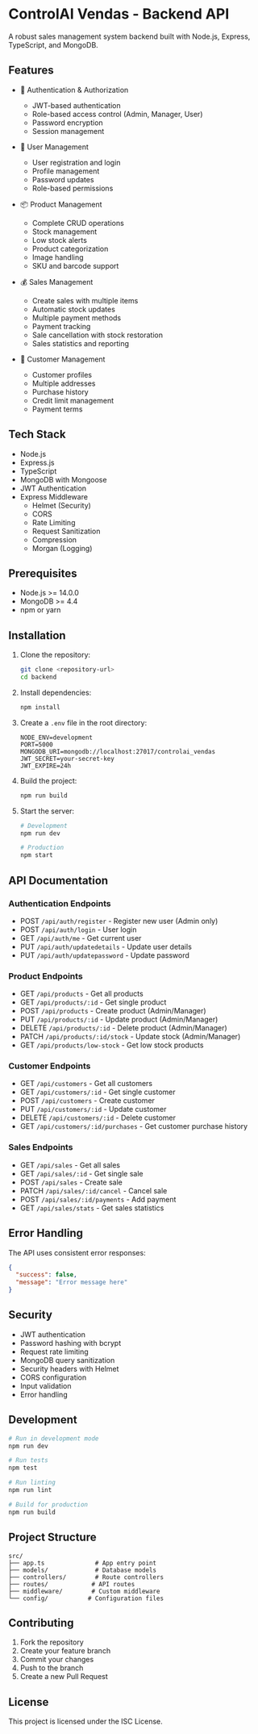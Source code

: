 # ControlAI Vendas - Backend API

A robust sales management system backend built with Node.js, Express, TypeScript, and MongoDB.

## Features

- 🔐 Authentication & Authorization
  - JWT-based authentication
  - Role-based access control (Admin, Manager, User)
  - Password encryption
  - Session management

- 👥 User Management
  - User registration and login
  - Profile management
  - Password updates
  - Role-based permissions

- 📦 Product Management
  - Complete CRUD operations
  - Stock management
  - Low stock alerts
  - Product categorization
  - Image handling
  - SKU and barcode support

- 💰 Sales Management
  - Create sales with multiple items
  - Automatic stock updates
  - Multiple payment methods
  - Payment tracking
  - Sale cancellation with stock restoration
  - Sales statistics and reporting

- 🏢 Customer Management
  - Customer profiles
  - Multiple addresses
  - Purchase history
  - Credit limit management
  - Payment terms

## Tech Stack

- Node.js
- Express.js
- TypeScript
- MongoDB with Mongoose
- JWT Authentication
- Express Middleware
  - Helmet (Security)
  - CORS
  - Rate Limiting
  - Request Sanitization
  - Compression
  - Morgan (Logging)

## Prerequisites

- Node.js >= 14.0.0
- MongoDB >= 4.4
- npm or yarn

## Installation

1. Clone the repository:
   ```bash
   git clone <repository-url>
   cd backend
   ```

2. Install dependencies:
   ```bash
   npm install
   ```

3. Create a `.env` file in the root directory:
   ```env
   NODE_ENV=development
   PORT=5000
   MONGODB_URI=mongodb://localhost:27017/controlai_vendas
   JWT_SECRET=your-secret-key
   JWT_EXPIRE=24h
   ```

4. Build the project:
   ```bash
   npm run build
   ```

5. Start the server:
   ```bash
   # Development
   npm run dev

   # Production
   npm start
   ```

## API Documentation

### Authentication Endpoints

- POST `/api/auth/register` - Register new user (Admin only)
- POST `/api/auth/login` - User login
- GET `/api/auth/me` - Get current user
- PUT `/api/auth/updatedetails` - Update user details
- PUT `/api/auth/updatepassword` - Update password

### Product Endpoints

- GET `/api/products` - Get all products
- GET `/api/products/:id` - Get single product
- POST `/api/products` - Create product (Admin/Manager)
- PUT `/api/products/:id` - Update product (Admin/Manager)
- DELETE `/api/products/:id` - Delete product (Admin/Manager)
- PATCH `/api/products/:id/stock` - Update stock (Admin/Manager)
- GET `/api/products/low-stock` - Get low stock products

### Customer Endpoints

- GET `/api/customers` - Get all customers
- GET `/api/customers/:id` - Get single customer
- POST `/api/customers` - Create customer
- PUT `/api/customers/:id` - Update customer
- DELETE `/api/customers/:id` - Delete customer
- GET `/api/customers/:id/purchases` - Get customer purchase history

### Sales Endpoints

- GET `/api/sales` - Get all sales
- GET `/api/sales/:id` - Get single sale
- POST `/api/sales` - Create sale
- PATCH `/api/sales/:id/cancel` - Cancel sale
- POST `/api/sales/:id/payments` - Add payment
- GET `/api/sales/stats` - Get sales statistics

## Error Handling

The API uses consistent error responses:

```json
{
  "success": false,
  "message": "Error message here"
}
```

## Security

- JWT authentication
- Password hashing with bcrypt
- Request rate limiting
- MongoDB query sanitization
- Security headers with Helmet
- CORS configuration
- Input validation
- Error handling

## Development

```bash
# Run in development mode
npm run dev

# Run tests
npm test

# Run linting
npm run lint

# Build for production
npm run build
```

## Project Structure

```
src/
├── app.ts              # App entry point
├── models/             # Database models
├── controllers/        # Route controllers
├── routes/            # API routes
├── middleware/        # Custom middleware
└── config/           # Configuration files
```

## Contributing

1. Fork the repository
2. Create your feature branch
3. Commit your changes
4. Push to the branch
5. Create a new Pull Request

## License

This project is licensed under the ISC License. 
